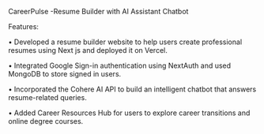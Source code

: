 CareerPulse -Resume Builder with AI Assistant Chatbot 

Features:

•	Developed a resume builder website to help users create professional resumes using Next js and deployed it on Vercel.

•	Integrated Google Sign-in authentication using NextAuth and used MongoDB to store signed in users.

•	Incorporated the Cohere AI API to build an intelligent chatbot that answers resume-related queries.

•	Added Career Resources Hub for users to explore career transitions and online degree courses.

 
 
